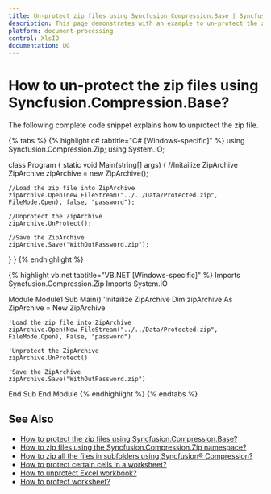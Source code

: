 ```yaml
---
title: Un-protect zip files using Syncfusion.Compression.Base | Syncfusion
description: This page demonstrates with an example to un-protect the zip files using Syncfusion.Compression.Base.
platform: document-processing
control: XlsIO
documentation: UG
---
```


# How to un-protect the zip files using Syncfusion.Compression.Base?

The following complete code snippet explains how to unprotect the zip file.

{% tabs %}
{% highlight c# tabtitle="C# [Windows-specific]" %}
using Syncfusion.Compression.Zip;
using System.IO;

class Program
{
  static void Main(string[] args)
  {
    //Initailize ZipArchive
    ZipArchive zipArchive = new ZipArchive();

    //Load the zip file into ZipArchive
    zipArchive.Open(new FileStream("../../Data/Protected.zip", FileMode.Open), false, "password");

    //Unprotect the ZipArchive
    zipArchive.UnProtect();

    //Save the ZipArchive
    zipArchive.Save("WithOutPassword.zip");
  }
}
{% endhighlight %}

{% highlight vb.net tabtitle="VB.NET [Windows-specific]" %}
Imports Syncfusion.Compression.Zip
Imports System.IO

Module Module1
  Sub Main()
    'Initailize ZipArchive
    Dim zipArchive As ZipArchive = New ZipArchive

    'Load the zip file into ZipArchive
    zipArchive.Open(New FileStream("../../Data/Protected.zip", FileMode.Open), False, "password")

    'Unprotect the ZipArchive
    zipArchive.UnProtect()

    'Save the ZipArchive
    zipArchive.Save("WithOutPassword.zip")
  End Sub
End Module
{% endhighlight %}
{% endtabs %}

## See Also

* [How to protect the zip files using Syncfusion.Compression.Base?](https://help.syncfusion.com/file-formats/xlsio/faqs/how-to-protect-the-zip-files-using-syncfusion-compression-base)
* [How to zip files using the Syncfusion.Compression.Zip namespace?](https://help.syncfusion.com/file-formats/xlsio/faqs/how-to-zip-files-using-the-syncfusion-compression-zip-namespace)
* [How to zip all the files in subfolders using Syncfusion&reg; Compression?](https://help.syncfusion.com/file-formats/xlsio/faqs/how-to-zip-all-the-files-in-subfolders-using-syncfusion-compression)
* [How to protect certain cells in a worksheet?](https://help.syncfusion.com/file-formats/xlsio/faqs/how-to-protect-certain-cells-in-a-worksheet)
* [How to unprotect Excel workbook?](https://help.syncfusion.com/file-formats/xlsio/migrate-from-office-automation-to-syncfusion-xlsio/unprotect-excel-workbook)
* [How to protect worksheet?](https://help.syncfusion.com/file-formats/xlsio/security#protect-worksheet)
